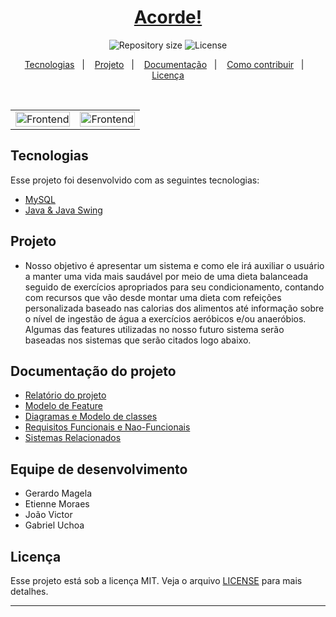 <h1 align="center">
   <a href="https://github.com/GerardoFilho/SistemaAcorde">Acorde!</a>
</h1>
<p align="center">

  <img alt="Repository size" src="https://img.shields.io/github/repo-size/GerardoFilho/SistemaAcorde.svg">

  <img alt="License" src="https://img.shields.io/badge/license-MIT-brightgreen">
</p>

<p align="center">
  <a href="#-tecnologias">Tecnologias</a>&nbsp;&nbsp;&nbsp;|&nbsp;&nbsp;&nbsp;
  <a href="#-projeto">Projeto</a>&nbsp;&nbsp;&nbsp;|&nbsp;&nbsp;&nbsp;
  <a href="#-documentação-do-projeto">Documentação</a>&nbsp;&nbsp;&nbsp;|&nbsp;&nbsp;&nbsp;
  <a href="#-como-contribuir">Como contribuir</a>&nbsp;&nbsp;&nbsp;|&nbsp;&nbsp;&nbsp;
  <a href="#-licença">Licença</a>
</p>

<br>

<p align="center">
  <table style="border: 0px;">
     <td>
  <img alt="Frontend" src="/impressões/Login.png" width="100%" style="float:right;">
     </td>
     <td>
  <img alt="Frontend" src="/impressões/Cadastro.png" width="100%" style="float:left;">
     </td>
  </table>
</p>

## Tecnologias

Esse projeto foi desenvolvido com as seguintes tecnologias:

- [MySQL](https://www.mysql.com/)
- [Java & Java Swing](https://www.oracle.com/br/java/technologies/)

## Projeto

- Nosso objetivo é apresentar um sistema e como ele irá auxiliar o usuário a manter uma vida mais saudável por meio de uma dieta balanceada seguido de exercícios apropriados para seu condicionamento, contando com recursos que vão desde montar uma dieta com refeições personalizada baseado nas calorias dos alimentos até informação sobre o nível de ingestão de água a exercícios aeróbicos e/ou anaeróbios. Algumas das features utilizadas no nosso futuro sistema serão baseadas nos sistemas que serão citados logo abaixo.



## Documentação do projeto
  
  - [Relatório do projeto](https://github.com/GerardoFilho/SistemaAcorde.io/blob/master/Acorde!%20Doc%20versao%202.0.pdf)
  - [Modelo de Feature](https://github.com/GerardoFilho/SistemaAcorde.io/blob/master/impressões/Acorde!%20-%20%20Modelo%20de%20features.pdf)
  - [Diagramas e Modelo de classes](https://github.com/GerardoFilho/SistemaAcorde.io/blob/master/impressões/Acorde!%20-%20Diagramas%20e%20Modelo%20de%20Classes.pdf)
  - [Requisitos Funcionais e Nao-Funcionais](https://github.com/GerardoFilho/SistemaAcorde.io/blob/master/impressões/Acorde!%20-%20Requisitos%20Funcionais%20e%20Nao-Funcionais.pdf)
  - [Sistemas Relacionados](https://github.com/GerardoFilho/SistemaAcorde.io/blob/master/impressões/Acorde!%20-%20Sistemas%20relacionados.pdf)
  
## Equipe de desenvolvimento

- Gerardo Magela
- Etienne Moraes
- João Victor
- Gabriel Uchoa



## Licença

Esse projeto está sob a licença MIT. Veja o arquivo [LICENSE](LICENSE) para mais detalhes.

---
